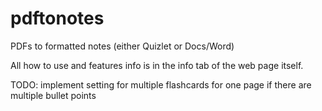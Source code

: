 # pdftonotes
PDFs to formatted notes (either Quizlet or Docs/Word)

All how to use and features info is in the info tab of the web page itself.

TODO: implement setting for multiple flashcards for one page if there are multiple bullet points
